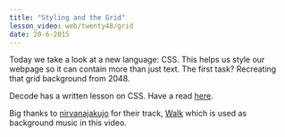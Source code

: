```yaml
---
title: "Styling and the Grid"
lesson_video: web/twenty48/grid
date: 20-6-2015
---
```


Today we take a look at a new language: CSS. This helps us style our webpage so it can contain more than just text. The first task? Recreating that grid background from 2048.

Decode has a written lesson on CSS. Have a read <a href="/learn/web/fundamentals/css" target="_blank">here</a>.

Big thanks to <a href="https://soundcloud.com/nirvanajakujo" target="_blank">nirvanajakujo</a>
for their track, <a href="https://soundcloud.com/nirvanajakujo/walk" target="_blank">Walk</a>
which is used as background music in this video.
